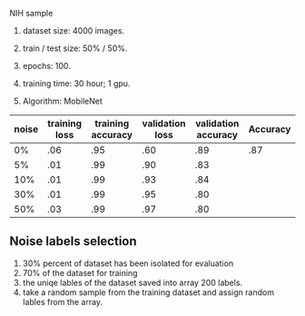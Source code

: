 NIH sample

1. dataset size: 4000 images.

2. train / test size: 50% / 50%.

3. epochs: 100.

4. training time: 30 hour; 1 gpu.

5. Algorithm: MobileNet

   

| noise | training loss | training accuracy | validation loss | validation accuracy | Accuracy |
| ----- | ------------- | ----------------- | --------------- | ------------------- | ----- |
| 0%   | .06           | .95               | .60             | .89                 | .87 |
| 5%   | .01           | .99               | .90             | .83                 |  |
| 10%   | .01          | .99               | .93             | .84                 |  |
| 30%   | .01          | .99               | .95             | .80                 |  |
| 50%   | .03           | .99              | .97             | .80                 |  |



## Noise labels selection

1. 30% percent of dataset has been isolated for evaluation
2. 70% of the dataset for training
3. the uniqe lables of the dataset saved into array 200 labels.
4. take a random sample from the training dataset and assign random lables from the array.

